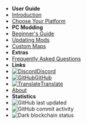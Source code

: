 - **User Guide**
- [Introduction](./)
- [Choose Your Platform](choose-guide)
- **PC Modding**
- [Beginner's Guide](pc-guide)
- [Updating Mods](pc-updating)
- [Custom Maps](pc-maploading)
- **Extras**
- [Frequently Asked Questions](../faq)
- **Links**
- [![Discord](https://icongr.am/simple/discord.svg?colored&size=16)Discord](https://discord.gg/b2MhDBAzTv)
- [![GitHub](https://icongr.am/simple/github.svg?color=808080&size=16)GitHub](https://github.com/ngbatzyt/GorillaTag-Modding-Guide)
- [![Translate](https://icongr.am/material/translate.svg?color=808080&size=16)Translate](https://crowdin.com/project/gorilla-tag-modding-guide)
- [About](../about)
- **Statistics**
- ![GitHub last updated](https://img.shields.io/github/last-commit/ngbatzyt/GorillaTag-Modding-Guide?label=last%20updated)
- ![GitHub commit activity](https://img.shields.io/github/commit-activity/m/ngbatzyt/GorillaTag-Modding-Guide)
- ![Dark blockchain status](https://img.shields.io/badge/dark%20blockchain-enabled-red)
